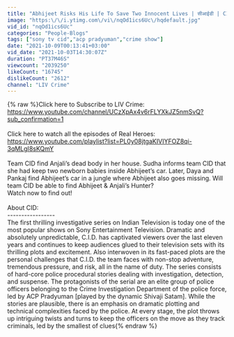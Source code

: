 ```yaml
---
title: "Abhijeet Risks His Life To Save Two Innocent Lives | सीआईडी | CID | Real Heroes"
image: "https:\/\/i.ytimg.com\/vi\/nqOd1ics6Uc\/hqdefault.jpg"
vid_id: "nqOd1ics6Uc"
categories: "People-Blogs"
tags: ["sony tv cid","acp pradyuman","crime show"]
date: "2021-10-09T00:13:41+03:00"
vid_date: "2021-10-03T14:30:07Z"
duration: "PT37M46S"
viewcount: "2039250"
likeCount: "16745"
dislikeCount: "2612"
channel: "LIV Crime"
---
```

{% raw %}Click here to Subscribe to LIV Crime: <a rel="nofollow" target="blank" href="https://www.youtube.com/channel/UCzXpAx4v6rFLYXkJZ5nmSvQ?sub_confirmation=1">https://www.youtube.com/channel/UCzXpAx4v6rFLYXkJZ5nmSvQ?sub_confirmation=1</a><br /><br />Click here to watch all the episodes of Real Heroes: <br /><a rel="nofollow" target="blank" href="https://www.youtube.com/playlist?list=PL0y08jtgaKIVIYFOZ8qi-3qMLgI8sKQmY">https://www.youtube.com/playlist?list=PL0y08jtgaKIVIYFOZ8qi-3qMLgI8sKQmY</a><br /><br />Team CID find Anjali’s dead body in her house. Sudha informs team CID that she had keep two newborn babies inside Abhijeet’s car. Later, Daya and Pankaj find Abhijeet’s car in a jungle where Abhijeet also goes missing. Will team CID be able to find Abhijeet &amp; Anjali’s Hunter?<br />Watch now to find out!<br /><br />About CID:<br />-----------------<br />The first thrilling investigative series on Indian Television is today one of the most popular shows on Sony Entertainment Television. Dramatic and absolutely unpredictable, C.I.D. has captivated viewers over the last eleven years and continues to keep audiences glued to their television sets with its thrilling plots and excitement. Also interwoven in its fast-paced plots are the personal challenges that C.I.D. the team faces with non-stop adventure, tremendous pressure, and risk, all in the name of duty. The series consists of hard-core police procedural stories dealing with investigation, detection, and suspense. The protagonists of the serial are an elite group of police officers belonging to the Crime Investigation Department of the police force, led by ACP Pradyuman [played by the dynamic Shivaji Satam]. While the stories are plausible, there is an emphasis on dramatic plotting and technical complexities faced by the police. At every stage, the plot throws up intriguing twists and turns to keep the officers on the move as they track criminals, led by the smallest of clues{% endraw %}
